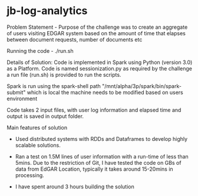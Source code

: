 # jb-log-analytics

Problem Statement - Purpose of the challenge was to create an aggregate of users visiting EDGAR system based on  the amount of time that elapses between document requests, number of documents etc

Running the code - ./run.sh

Details of Solution: Code is implemented in Spark using Python (version 3.0) as a Platform. Code is named sessionization.py as required by the challenge a run file (run.sh) is provided to run the scripts.

Spark is run using the spark-shell path "/mnt/alpha/3p/spark/bin/spark-submit" which is local the machine needs to be modified based on users environment

Code takes 2 input files, with user log information and elapsed time and output is saved in output folder.

Main features of solution

- Used distributed systems with RDDs and Dataframes to develop highly scalable solutions.

- Ran a test on 1.5M lines of user information with a run-time of less than 5mins. Due to the restriction of Git, I have tested the code on GBs of data from EdGAR Location, typically it takes around 15-20mins in processing.

- I have spent around 3 hours building the solution
